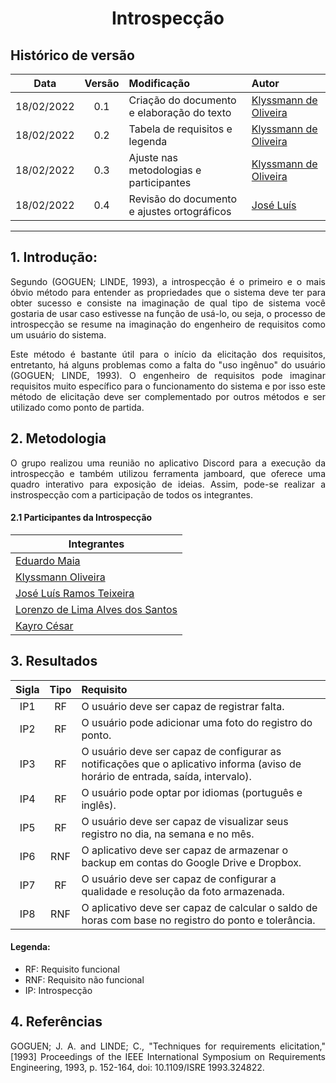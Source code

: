 # <center> Introspecção

## Histórico de versão

|    Data    | Versão |   Modificação    |       Autor        |
| :-: | :-: | :-- | :-- |
| 18/02/2022 |  0.1   | Criação do documento e elaboração do texto |  [Klyssmann de Oliveira](https://github.com/klyssmannoliveira)   |
| 18/02/2022 |  0.2   | Tabela de requisitos e legenda |  [Klyssmann de Oliveira](https://github.com/klyssmannoliveira)   |
| 18/02/2022 |  0.3   | Ajuste nas metodologias e participantes |  [Klyssmann de Oliveira](https://github.com/klyssmannoliveira)   |
| 18/02/2022 |  0.4   | Revisão do documento e ajustes ortográficos |  [José Luís](https://github.com/joseluis-rt)   |

---

## 1. Introdução:

<p style="text-align: justify">Segundo (GOGUEN; LINDE, 1993), a introspecção é o primeiro e o mais óbvio método para entender as propriedades que o sistema deve ter para obter sucesso e consiste na imaginação de qual tipo de sistema você gostaria de usar caso estivesse na função de usá-lo, ou seja, o processo de introspecção se resume na imaginação do engenheiro de requisitos como um usuário do sistema.</p>

<p style="text-align: justify">Este método é bastante útil para o início da elicitação dos requisitos, entretanto, há alguns problemas como a falta do "uso ingênuo" do usuário (GOGUEN; LINDE, 1993). O engenheiro de requisitos pode imaginar requisitos muito específico para o funcionamento do sistema e por isso este método de elicitação deve ser complementado por outros métodos e ser utilizado como ponto de partida.</p>

## 2. Metodologia

<p style="text-align: justify">
    O grupo realizou uma reunião no aplicativo Discord para a execução da introspecção e também utilizou ferramenta jamboard, que oferece uma quadro interativo para exposição de ideias. Assim, pode-se realizar a instrospecção com a participação de todos os integrantes. 
</p>


#### 2.1 Participantes da Introspecção
|Integrantes |
| -- |
|[Eduardo Maia](https://github.com/eduardomr)|
|[Klyssmann Oliveira](https://github.com/kyssmannoliveira)|
|[José Luís Ramos Teixeira](https://github.com/joseluis-rt)|
|[Lorenzo de Lima Alves dos Santos](https://github.com/lorenzo7377)|
|[Kayro César](https://github.com/kayrocesar)|


## 3. Resultados

| Sigla | Tipo | Requisito|
| :-: | :-: | :-- |
| IP1 | RF | O usuário deve ser capaz de registrar falta. | 
| IP2 | RF | O usuário pode adicionar uma foto do registro do ponto. | 
| IP3 |  RF | O usuário deve ser capaz de configurar as notificações que o aplicativo informa (aviso de horário de entrada, saída, intervalo). |
| IP4 | RF | O usuário pode optar por idiomas (português e inglês). | 
| IP5 | RF | O usuário deve ser capaz de visualizar seus registro no dia, na semana e no mês. | 
| IP6 | RNF | O aplicativo deve ser capaz de armazenar o backup em contas do Google Drive e Dropbox. | 
| IP7 |  RF | O usuário deve ser capaz de configurar a qualidade e resolução da foto armazenada. |
| IP8 | RNF | O aplicativo deve ser capaz de calcular o saldo de horas com base no registro do ponto e tolerância. | 

#### **Legenda:**
- RF: Requisito funcional
- RNF: Requisito não funcional
- IP: Introspecção


## 4. Referências

<p style="text-align: justify"> GOGUEN; J. A. and LINDE; C., "Techniques for requirements elicitation," [1993] Proceedings of the IEEE International Symposium on Requirements Engineering, 1993, p. 152-164, doi: 10.1109/ISRE 1993.324822.</p>
